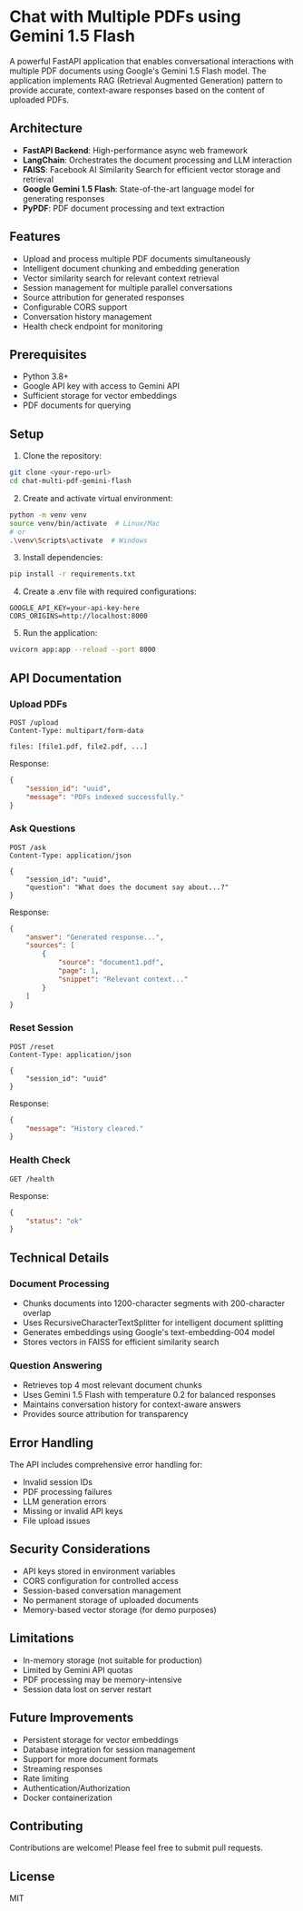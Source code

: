 # Chat with Multiple PDFs using Gemini 1.5 Flash

A powerful FastAPI application that enables conversational interactions with multiple PDF documents using Google's Gemini 1.5 Flash model. The application implements RAG (Retrieval Augmented Generation) pattern to provide accurate, context-aware responses based on the content of uploaded PDFs.

## Architecture

- **FastAPI Backend**: High-performance async web framework
- **LangChain**: Orchestrates the document processing and LLM interaction
- **FAISS**: Facebook AI Similarity Search for efficient vector storage and retrieval
- **Google Gemini 1.5 Flash**: State-of-the-art language model for generating responses
- **PyPDF**: PDF document processing and text extraction

## Features

- Upload and process multiple PDF documents simultaneously
- Intelligent document chunking and embedding generation
- Vector similarity search for relevant context retrieval
- Session management for multiple parallel conversations
- Source attribution for generated responses
- Configurable CORS support
- Conversation history management
- Health check endpoint for monitoring

## Prerequisites

- Python 3.8+
- Google API key with access to Gemini API
- Sufficient storage for vector embeddings
- PDF documents for querying

## Setup

1. Clone the repository:
```bash
git clone <your-repo-url>
cd chat-multi-pdf-gemini-flash
```

2. Create and activate virtual environment:
```bash
python -m venv venv
source venv/bin/activate  # Linux/Mac
# or
.\venv\Scripts\activate  # Windows
```

3. Install dependencies:
```bash
pip install -r requirements.txt
```

4. Create a .env file with required configurations:
```
GOOGLE_API_KEY=your-api-key-here
CORS_ORIGINS=http://localhost:8000
```

5. Run the application:
```bash
uvicorn app:app --reload --port 8000
```

## API Documentation

### Upload PDFs
```http
POST /upload
Content-Type: multipart/form-data

files: [file1.pdf, file2.pdf, ...]
```
Response:
```json
{
    "session_id": "uuid",
    "message": "PDFs indexed successfully."
}
```

### Ask Questions
```http
POST /ask
Content-Type: application/json

{
    "session_id": "uuid",
    "question": "What does the document say about...?"
}
```
Response:
```json
{
    "answer": "Generated response...",
    "sources": [
        {
            "source": "document1.pdf",
            "page": 1,
            "snippet": "Relevant context..."
        }
    ]
}
```

### Reset Session
```http
POST /reset
Content-Type: application/json

{
    "session_id": "uuid"
}
```
Response:
```json
{
    "message": "History cleared."
}
```

### Health Check
```http
GET /health
```
Response:
```json
{
    "status": "ok"
}
```

## Technical Details

### Document Processing
- Chunks documents into 1200-character segments with 200-character overlap
- Uses RecursiveCharacterTextSplitter for intelligent document splitting
- Generates embeddings using Google's text-embedding-004 model
- Stores vectors in FAISS for efficient similarity search

### Question Answering
- Retrieves top 4 most relevant document chunks
- Uses Gemini 1.5 Flash with temperature 0.2 for balanced responses
- Maintains conversation history for context-aware answers
- Provides source attribution for transparency

## Error Handling

The API includes comprehensive error handling for:
- Invalid session IDs
- PDF processing failures
- LLM generation errors
- Missing or invalid API keys
- File upload issues

## Security Considerations

- API keys stored in environment variables
- CORS configuration for controlled access
- Session-based conversation management
- No permanent storage of uploaded documents
- Memory-based vector storage (for demo purposes)

## Limitations

- In-memory storage (not suitable for production)
- Limited by Gemini API quotas
- PDF processing may be memory-intensive
- Session data lost on server restart

## Future Improvements

- Persistent storage for vector embeddings
- Database integration for session management
- Support for more document formats
- Streaming responses
- Rate limiting
- Authentication/Authorization
- Docker containerization

## Contributing

Contributions are welcome! Please feel free to submit pull requests.

## License

MIT

